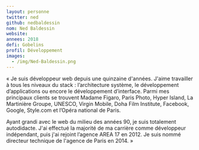 ```yaml
---
layout: personne
twitter: ned
github: nedbaldessin
nom: Ned Baldessin
website:
annees: 2018
defi: Gobelins
profil: Développement
images:
  - /img/Ned-Baldessin.png
---
```


« Je suis développeur web depuis une quinzaine d'années. J'aime 
travailler à tous les niveaux du stack : l’architecture système,
le développement d’applications ou encore le développement
d’interface. Parmi mes principaux clients se trouvent Madame Figaro,
Paris Photo, Hyper Island, La Martinière Groupe, UNESCO, Virgin
Mobile, Doha Film Institute, Facebook, Google, Style.com et l’Opéra
national de Paris.

Ayant grandi avec le web du milieu des années 90, je suis totalement
autodidacte. J'ai effectué la majorité de ma carrière comme
développeur indépendant, puis j'ai rejoint l’agence AREA 17 en 2012. 
Je suis nommé directeur technique de l'agence de Paris en 2014. » 
